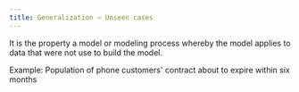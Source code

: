 ```yaml
---
title: Generalization – Unseen cases ​
---
```

It is the property a model or modeling process whereby the model applies to data that were not  use to build the model.​

Example: Population of phone customers' contract about to expire within six months​
